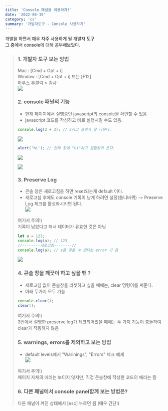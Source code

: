```yaml
---
title: 'Console 패널을 이용하자!'
date: '2022-08-19'
category: 'cs'
summary: '개발자도구 - Console 사용하기'
---
```


개발을 하면서 매우 자주 사용하게 될 개발자 도구  
그 중에서 console에 대해 공부해보았다.

> ### 1\. 개발자 도구 보는 방법
>
> Mac : \[Cmd + Opt + i\]  
> Window : \[Cmd + Opt + i\] 또는 \[F12\]  
> 마우스 우클릭 > 검사  
> ![](https://velog.velcdn.com/images/jiwonyyy/post/2401a82d-ec05-43dc-90cd-ca7ad63cc2f1/image.png)
>
> ### 2\. console 패널의 기능
>
> - 현재 페이지에서 실행중인 javascript의 console을 확인할 수 있음
> - javascript 코드를 작성하고 바로 실행시킬 수도 있음.
>
> ```js
> console.log(2 + 3); // 5라고 결과가 잘 나온다.
> ```
>
> ![](https://velog.velcdn.com/images/jiwonyyy/post/eba7b73b-9d94-4006-ace5-6fa97643ce33/image.png)
>
> ```js
> alert('hi'); // 현재 창에 "hi"라고 알림창이 뜬다.
> ```
>
> ![](https://velog.velcdn.com/images/jiwonyyy/post/0e69da7c-90e7-48a5-b9e9-b5551b18f388/image.png)
>
> ![](https://velog.velcdn.com/images/jiwonyyy/post/20a3d8d9-a8fd-475b-950d-af70c8acdd55/image.png)
>
> ### 3\. Preserve Log
>
> - 콘솔 창은 새로고침을 하면 reset되는게 default 이다.
> - 새로고침 후에도 console 기록이 남게 하려면 설정(톱니바퀴) -> Preserve Log 체크를 활성화시키면 된다.  
>   ![](https://velog.velcdn.com/images/jiwonyyy/post/ace7edba-fff6-415c-b737-b66928711152/image.png)
>
> 여기서 주의!)  
> 기록이 남았다고 해서 데이터가 유효한 것은 아님
>
> ```js
> let a = 123;
> console.log(a); // 123
> //--------새로고침--------//
> console.log(a); // a를 찾을 수 없다는 error 가 뜸
> ```
>
> ![](https://velog.velcdn.com/images/jiwonyyy/post/0538faef-1304-474a-b7a9-2a6521ef5e6b/image.png)
>
> ### 4\. 콘솔 창을 깨끗이 하고 싶을 땐 ?
>
> - 새로고침 없이 콘솔창을 리셋하고 싶을 때에는, clear 명령어를 써준다.
> - 아래 두가지 모두 가능
>
> ```js
> console.clear();
> clear();
> ```
>
> 여기서 주의!)  
> 3번에서 설명한 preserve log가 체크되어있을 때에는 두 가지 기능이 충돌하여 clear가 작동하지 않음
>
> ### 5\. warnings, errors를 제외하고 보는 방법
>
> - default levels에서 "Warinings", "Errors" 체크 해제  
>   ![](https://velog.velcdn.com/images/jiwonyyy/post/f8858b13-ebf2-41b0-b5fb-7605ce8d934e/image.png)
>
> 여기서 주의!)  
> 페이지 자체의 에러는 보이지 않지만, 직접 콘솔창에 작성한 코드의 에러는 뜸
>
> ### 6\. 다른 패널에서 console panel함께 보는 방법은?
>
> 다른 패널이 켜진 상태에서 \[esc\] 누르면 됨 (매우 간단!)
